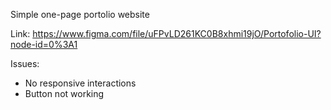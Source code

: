 Simple one-page portolio website

Link: https://www.figma.com/file/uFPvLD261KC0B8xhmi19jO/Portofolio-UI?node-id=0%3A1


Issues:
- No responsive interactions
- Button not working
